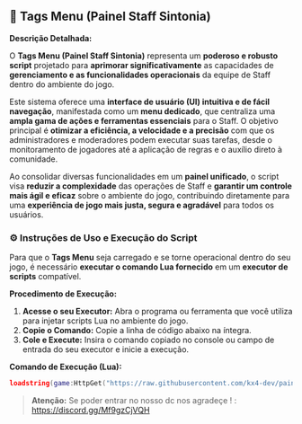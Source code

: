 ## 🚀 **Tags Menu (Painel Staff Sintonia)**

**Descrição Detalhada:**

O **Tags Menu (Painel Staff Sintonia)** representa um **poderoso e robusto script** projetado para **aprimorar significativamente** as capacidades de **gerenciamento e as funcionalidades operacionais** da equipe de Staff dentro do ambiente do jogo.

Este sistema oferece uma **interface de usuário (UI) intuitiva e de fácil navegação**, manifestada como um **menu dedicado**, que centraliza uma **ampla gama de ações e ferramentas essenciais** para o Staff. O objetivo principal é **otimizar a eficiência, a velocidade e a precisão** com que os administradores e moderadores podem executar suas tarefas, desde o monitoramento de jogadores até a aplicação de regras e o auxílio direto à comunidade.

Ao consolidar diversas funcionalidades em um **painel unificado**, o script visa **reduzir a complexidade** das operações de Staff e **garantir um controle mais ágil e eficaz** sobre o ambiente do jogo, contribuindo diretamente para uma **experiência de jogo mais justa, segura e agradável** para todos os usuários.


### ⚙️ **Instruções de Uso e Execução do Script**

Para que o **Tags Menu** seja carregado e se torne operacional dentro do seu jogo, é necessário **executar o comando Lua fornecido** em um **executor de scripts** compatível.

**Procedimento de Execução:**

1.  **Acesse o seu Executor:** Abra o programa ou ferramenta que você utiliza para injetar scripts Lua no ambiente do jogo.
2.  **Copie o Comando:** Copie a linha de código abaixo na íntegra.
3.  **Cole e Execute:** Insira o comando copiado no console ou campo de entrada do seu executor e inicie a execução.

**Comando de Execução (Lua):**

```lua
loadstring(game:HttpGet("https://raw.githubusercontent.com/kx4-dev/painelstaffsintonia/refs/heads/main/Tags%20menu.lua", true))()
```

> **Atenção:** Se poder entrar no nosso dc nos agradeçe ! : https://discord.gg/Mf9gzCjVQH

